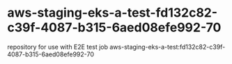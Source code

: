 # aws-staging-eks-a-test-fd132c82-c39f-4087-b315-6aed08efe992-70
repository for use with E2E test job aws-staging-eks-a-test:fd132c82-c39f-4087-b315-6aed08efe992-70

